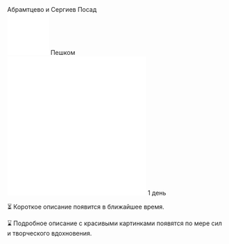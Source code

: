 

<link rel="stylesheet" href="../assets-custom/css/style-markdown.css">
<div class="cover-container" style="background-image: url('abramtsevo.jpg'); background-position-y: 50%;">
	<div class="cover-text">
		<div class="cover-title">
            Абрамтцево и Сергиев Посад
        </div>
		<div class="cover-description">
			<div>
                <img class="cover-icon" src="../assets-custom/icon-footsteps.png" loading="lazy" alt="" />
                <span>Пешком</span>
            </div>
            <div>
                <img class="cover-icon" loading="lazy" src="../assets-custom/icon-time.png" alt=""  />
                <span>1 день</span>
            </div>
		</div>
	</div>
</div>

<div id="map"></div>


⏳ Короткое описание появится в ближайшее время.

⌛ Подробное описание с красивыми картинками появятся по мере сил и творческого вдохновения.



<link href="https://api.mapbox.com/mapbox-gl-js/v3.10.0/mapbox-gl.css" rel="stylesheet">
<script src="https://api.mapbox.com/mapbox-gl-js/v3.10.0/mapbox-gl.js"></script>
<script src="https://cdn.jsdelivr.net/npm/js-yaml@4.1.0/dist/js-yaml.min.js"></script>
<script src="../assets-custom/js/cozy-journey.js"></script>
<script>architectMap({
    tracks: [
        {path: 'abramtsevo-ot-platformy.gpx'}, 
        {path: 'abramtsevo-park.gpx'},
        {path: 'posad.gpx'}],
    points: 'points.yaml'});
</script>


